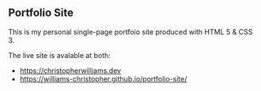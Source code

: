 ## Portfolio Site

This is my personal single-page portfoio site produced with HTML 5 & CSS 3.

The live site is avalable at both:
* https://christopherwilliams.dev
* https://williams-christopher.github.io/portfolio-site/